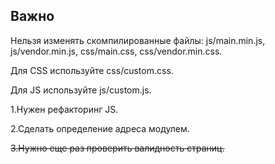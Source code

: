 ## **Важно**
Нельзя изменять скомпилированные файлы: js/main.min.js, js/vendor.min.js, css/main.css, css/vendor.min.css.

Для CSS используйте css/custom.css.

Для JS используйте js/custom.js.


1.Нужен рефакторинг JS.

2.Сделать определение адреса модулем.

~~3.Нужно еще раз проверить валидность страниц.~~